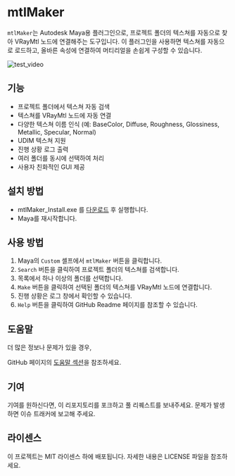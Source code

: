 # mtlMaker

`mtlMaker`는 Autodesk Maya용 플러그인으로, 프로젝트 폴더의 텍스쳐를 자동으로 찾아 VRayMtl 노드에 연결해주는 도구입니다. 이 플러그인을 사용하면 텍스쳐를 자동으로 로드하고, 올바른 속성에 연결하여 머티리얼을 손쉽게 구성할 수 있습니다.

![test_video](https://github.com/CharlieYang0040/MayaScriptsRepo/assets/129147417/63d2aa28-6c1e-4060-b8fb-96bd844e1523)

## 기능

- 프로젝트 폴더에서 텍스쳐 자동 검색
- 텍스쳐를 VRayMtl 노드에 자동 연결
- 다양한 텍스쳐 이름 인식 (예: BaseColor, Diffuse, Roughness, Glossiness, Metallic, Specular, Normal)
- UDIM 텍스쳐 지원
- 진행 상황 로그 출력
- 여러 폴더를 동시에 선택하여 처리
- 사용자 친화적인 GUI 제공

## 설치 방법

- mtlMaker_Install.exe 를 [다운로드](https://github.com/CharlieYang0040/MayaScriptsRepo/blob/main/mtlMaker/pyinstaller/dist/mtlMaker_Install.exe) 후 실행합니다.
- Maya를 재시작합니다.

## 사용 방법

1. Maya의 `Custom` 셸프에서 `mtlMaker` 버튼을 클릭합니다.
2. `Search` 버튼을 클릭하여 프로젝트 폴더의 텍스쳐를 검색합니다.
3. 목록에서 하나 이상의 폴더를 선택합니다.
4. `Make` 버튼을 클릭하여 선택된 폴더의 텍스쳐를 VRayMtl 노드에 연결합니다.
5. 진행 상황은 로그 창에서 확인할 수 있습니다.
6. `Help` 버튼을 클릭하여 GitHub Readme 페이지를 참조할 수 있습니다.

## 도움말

더 많은 정보나 문제가 있을 경우,

 GitHub 페이지의 [도움말 섹션](https://github.com/CharlieYang0040/MayaScriptsRepo/tree/main/mtlMaker)을 참조하세요.

## 기여

기여를 원하신다면, 이 리포지토리를 포크하고 풀 리퀘스트를 보내주세요. 문제가 발생하면 이슈 트래커에 보고해 주세요.

## 라이센스

이 프로젝트는 MIT 라이센스 하에 배포됩니다. 자세한 내용은 LICENSE 파일을 참조하세요.
